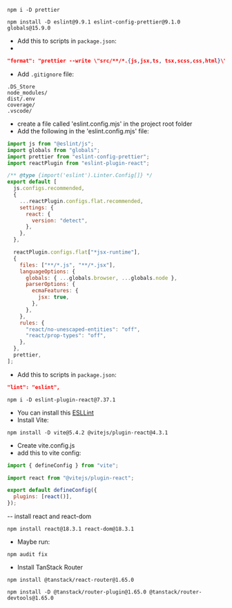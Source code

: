 ```
npm i -D prettier
```

```
npm install -D eslint@9.9.1 eslint-config-prettier@9.1.0 globals@15.9.0
```

- Add this to scripts in `package.json`:
-

```json
"format": "prettier --write \"src/**/*.{js,jsx,ts, tsx,scss,css,html}\""
```

- Add `.gitignore` file:

```
.DS_Store
node_modules/
dist/.env
coverage/
.vscode/

```

- create a file called 'eslint.config.mjs' in the project root folder
- Add the following in the 'eslint.config.mjs' file:

```js
import js from "@eslint/js";
import globals from "globals";
import prettier from "eslint-config-prettier";
import reactPlugin from "eslint-plugin-react";

/** @type {import('eslint').Linter.Config[]} */
export default [
  js.configs.recommended,
  {
    ...reactPlugin.configs.flat.recommended,
    settings: {
      react: {
        version: "detect",
      },
    },
  },

  reactPlugin.configs.flat["*jsx-runtime"],
  {
    files: ["**/*.js", "**/*.jsx"],
    languageOptions: {
      globals: { ...globals.browser, ...globals.node },
      parserOptions: {
        ecmaFeatures: {
          jsx: true,
        },
      },
    },
    rules: {
      "react/no-unescaped-entities": "off",
      "react/prop-types": "off",
    },
  },
  prettier,
];
```

- Add this to scripts in `package.json`:

```json
"lint": "eslint",
```

```
npm i -D eslint-plugin-react@7.37.1
```

- You can install this [ESLLint](https://marketplace.visualstudio.com/items?itemName=dbaeumer.vscode-eslint)
- Install Vite:

```
npm install -D vite@5.4.2 @vitejs/plugin-react@4.3.1
```

- Create vite.config.js
- add this to vite config:

```js
import { defineConfig } from "vite";

import react from "@vitejs/plugin-react";

export default defineConfig({
  plugins: [react()],
});
```

-- install react and react-dom

```
npm install react@18.3.1 react-dom@18.3.1
```

- Maybe run:

```
npm audit fix
```

- Install TanStack Router

```
npm install @tanstack/react-router@1.65.0
```

```
npm install -D @tanstack/router-plugin@1.65.0 @tanstack/router-devtools@1.65.0
```

